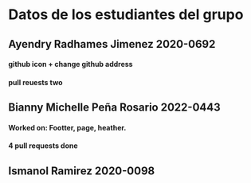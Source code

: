# Datos de los estudiantes del grupo

## Ayendry Radhames Jimenez 2020-0692
<h4>github icon + change github address</h4>
<h4>pull reuests two</h4>

## Bianny Michelle Peña Rosario 2022-0443
<h4>Worked on: Footter, page, heather.</h4>
<h4>4 pull requests done</h4>

## Ismanol Ramirez 2020-0098

